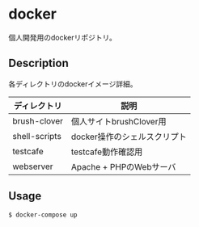 docker
====

個人開発用のdockerリポジトリ。

## Description
各ディレクトリのdockerイメージ詳細。

|ディレクトリ|説明|
|--|--|
|brush-clover|個人サイトbrushClover用|
|shell-scripts|docker操作のシェルスクリプト|
|testcafe|testcafe動作確認用|
|webserver|Apache + PHPのWebサーバ|

## Usage
`$ docker-compose up`